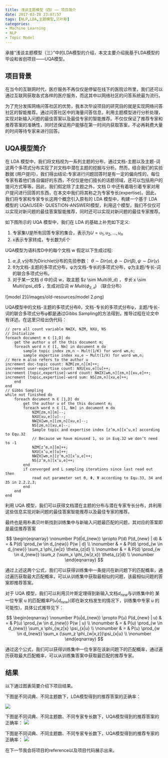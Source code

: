 ```yaml
---
title: 浅谈主题模型（四）—— 项目简介
date: 2017-03-28 23:07:57
tags: [NLP,LDA,主题模型,贝叶斯]
categories: 
- Machine Learning
- NLP
- Topic Model
---
```


承接“浅谈主题模型（三）”中的LDA模型的介绍，本文主要介绍我基于LDA模型的毕设和省创项目——UQA模型。
<!-- more -->

## 项目背景
在当今的互联网时代，医疗服务不再仅仅是停留在线下的医院诊所里，我们还可以通过互联网获取各式各样的医疗服务，而这其中以网络社区的问答系统最为流行。

为了充分发挥网络问答社区的优势，我本次毕设项目的研究目的就是实现网络问答社区的智能推荐。通过问答社区中的海量问答信息，利用主题模型进行分析处理，实现对新输入问题的最佳答案以及最佳专家的智能推荐。不仅仅保证了推荐专家和推荐答案的准确性，同时还保证用户能够在第一时间内获取答案，不必再耗费大量的时间等待专家来进行回答。


## UQA模型简介
在 LDA 模型中，我们将文档视为一系列主题的分布，通过文档-主题以及主题-词这两个多项式分布实现了对文档中潜在主题的挖掘与分析。然而，结合我们的实验数据 (用户提问)，我们得出结论:专家进行问题回答时是有一定的偏向性的，每位专家有着他们各自偏好的东西，不仅仅是他们擅长的话题领域，还可以包括用户的提问方式等等。因此，我们假定除了主题之外，文档 D 中还有着吸引着专家对用户提问进行回答的东西，在本文中我们将其称之为专家专长(expertise)。因此，我们将专家和专家专长这两个概念引入原有的 LDA 模型中，构建一个基于 LDA 模型的 UQA(USER- QUESTION-ANSWER)模型，利用这个模型，我们不仅仅可以实现对新问题的最佳答案智能推荐，同时还可以实现对新问题的最佳专家推荐。

如下图所示的 UQA 模型中，我们在 LDA 的基础上补充如下定义:

1. 专家集U是所有回答专家的集合，表示为$U = {u_1, u_2, ... , u_n}$
2. x表示专家转成，专长数为E个

UQA模型为语料库D中的每个文档 w 假定以下生成过程:
1. $\alpha, \beta, \gamma$分布为Dirichlet分布的先验参数： $\theta \sim Dir(\alpha) , \phi \sim Dir(\beta) , \psi \sim Dir(\gamma)$
2. θ为文档-主题的多项式分布，ψ为文档-专长的多项式分布，φ为主题/专长-词的联合多项式分布。
3. 对于某一文档 d 中的词 w，取主题 $z \sim Multi(θ_d) $，专长$ x \sim Multi(\psi_d)$ ，生成对应词 $w~Multi(\phi_{z,x})$ （联合分布）

![model 2](/images/old-resources/model 2.png)

UQA模型中的文档-主题的多项式分布θ，文档-专长的多项式分布ψ，主题/专长-词的联合多项式分布φ都是通过Gibbs Sampling的方法得到，推导过程在论文中有详述。在这里只给出伪代码：

```
// zero all count variable NWZX, NZM, NXU, NS
// Initialize
foreach document m ∈ [1,D] do
	get the author u of the this document m;
	foreach word n ∈ [1, Nm] in document m do
		sample topic index zm,n ~ Mult(1/K) for word wm,n;
		sample expertise index xu,e ~ Mult(1/X) for word wm,n; 
// Here m also refers to the author u
increment doc-topic count: NZM[zm,n][m]++;
increment user-expertise count: NXU[xu,e][u]++;
increment [topic,expertise]-word count: NWZX[wm,n][zm,n][xu,e]++;
increment [topic,expertise]-word sum: NS[zm,n][xu,e]++;
	end
end
// Gibbs Sampling
while not finished do
	foreach document m ∈ [1,D] do
		get the author u of the this document m;
		foreach word n ∈ [1, Nm] in document m do
			NZM[zm,n][m]--;
			NXU[xu,e][u]--;
			NWZX[wm,n][zm,n][xu,e]--;
			NS[zm,n][xu,e]--;
			Sample topic and expertise index [z’m,n][x’u,e] according to Equ.32
			// Because we have minused 1, so in Euq.32 we don’t need to -1
			NZM[z’m,n][m]++;
			NXU[x’u,e][u]++;
			NWZX[wm,n][z’m,n][x’u,e]++;
			NS[z’m,n][x’u,e]++;
		end
        if converged and L sampling iterations since last read out then 
            read out parameter set Θ, Φ, Ψ according to Equ.33, 34 and 35 in 2.2.2.3;
        end
    end
end
```

利用 UQA 模型，我们可以获得文档潜在主题的分布与潜在专家专长分布，并利用这些信息实现对新问题的最佳答案智能推荐以及最佳专家的推荐。


最终也是用朴素贝叶斯找到训练集中与新输入问题最匹配的问题，其对应的答案即是最佳推荐答案

$$
\begin{eqnarray} \nonumber
P(d|d_{new}) \propto P(d) P(d_{new} | d) & = & P(d) \prod_{w \in d_{new}} P(w | d) \\ \nonumber
& = &  P(d) \prod_{w \in d_{new}} \sum_z \phi_{w|z} \theta_{z|d} \\ \nonumber
& = & P(d) \prod_{w \in d_{new}} \sum_z (\sum_x \phi_{w|z,x}) \theta_{z|d} \\ \nonumber
\end{eqnarray}
$$

通过上述这两个公式，我们可以获得训练集中一条提问在新问题下的匹配概率，通过遍历获取最大匹配概率，可以从训练集中获取最相似的问题，该最相似问题的答案即推荐答案。

对于 UQA 模型，我们可以利用贝叶斯定理得到新输入文档$d_{new}$与训练集中的 某一位专家 u 的匹配概率$P(u|d_{new})$(即在新文档发生的情况下，训练集中专家 u 的可能性)，具体公式推导见下：

$$
\begin{eqnarray} \nonumber
P(u|d_{new}) \propto P(u) P(d_{new} | u) & = & P(u) \prod_{w \in d_{new}} P(w | u) \\ \nonumber
& = &  P(u) \prod_{w \in d_{new}} \sum_x \phi_{w,z|x} \psi_{x|u} \\ \nonumber
& = & P(u) \prod_{w \in d_{new}} \sum_x (\sum_z \phi_{w|x,z})\psi_{x|u}  \\ \nonumber
\end{eqnarray}
$$

通过这个公式，我们可以获得训练集中一位专家在该新问题下的匹配概率，通过遍历获取最大匹配概率，可以从训练集答案中获取最匹配的推荐专家。

## 结果
以下通过图表简要介绍下项目结果。

下图是不同词典、不同主题数下，LDA模型得到的推荐答案的正确率：

![](/images/old-resources/14908813671256.jpg)


下图是不同词典、不同主题数、不同专家专长数下，UQA模型得到的推荐答案的正确率：
![](/images/old-resources/14908813307811.jpg)


下图是不同词典、不同主题数、不同专家专长数下，UQA模型得到的推荐专家的正确率：
![](/images/old-resources/14908814051430.jpg)


在下一节我会将项目的reference以及项目代码展示出来。


